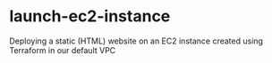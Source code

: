 # launch-ec2-instance
Deploying a static (HTML) website on an EC2 instance created using Terraform in our default VPC
